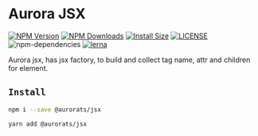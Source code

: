 # Aurora JSX

[![NPM Version][npm-image]][npm-url]
[![NPM Downloads][downloads-image]][downloads-url]
[![Install Size][badge-size]][badge-size]
[![LICENSE][license-img]][license-url]
![npm-dependencies][npm-dep-url]
[![lerna][lerna-img]][lerna-url]

[npm-image]: https://img.shields.io/npm/v/@aurorats/jsx.svg
[npm-url]: https://npmjs.org/package/@aurorats/jsx
[downloads-image]: https://img.shields.io/npm/dm/@aurorats/jsx.svg
[downloads-url]: https://npmjs.org/package/@aurorats/jsx
[badge-size]: https://packagephobia.now.sh/badge?p=@aurorats/jsx
[license-img]: https://img.shields.io/github/license/ts-aurora/aurora
[license-url]: https://github.com/ts-aurora/aurora/blob/master/LICENSE
[npm-dep-url]: https://img.shields.io/david/ts-aurora/aurora.svg?maxAge=2592000
[lerna-img]: https://img.shields.io/badge/maintained%20with-lerna-cc00ff.svg
[lerna-url]: https://lerna.js.org/

Aurora jsx, has jsx factory, to build and collect tag name, attr and children for element.

## `Install`

``` bash
npm i --save @aurorats/jsx
```

``` bash
yarn add @aurorats/jsx
```
